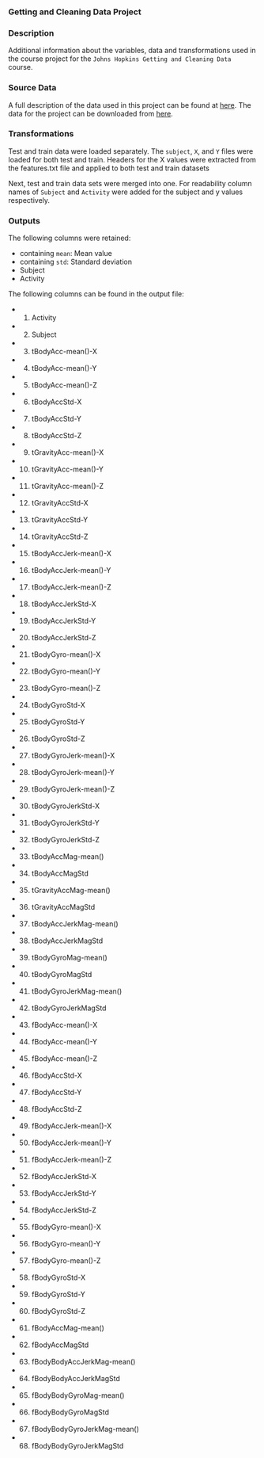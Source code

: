 ### Getting and Cleaning Data Project


### Description 
Additional information about the variables, data and transformations used in the course project for the `Johns Hopkins Getting and Cleaning Data` course.

### Source Data 
A full description of the data used in this project can be found at [here](http://archive.ics.uci.edu/ml/datasets/Human+Activity+Recognition+Using+Smartphones). 
The data for the project can be downloaded from [here](https://d396qusza40orc.cloudfront.net/getdata%2Fprojectfiles%2FUCI%20HAR%20Dataset.zip). 

### Transformations
Test and train data were loaded separately. The `subject`, `X`, and `Y` files were loaded for both test and train. Headers for the X values were extracted from the features.txt file and applied to both test and train datasets

Next, test and train data sets were merged into one. For readability column names of `Subject` and `Activity` were added for the subject and y values respectively.


###  Outputs
The following columns were retained:
- containing `mean`: Mean value
- containing `std`: Standard deviation
- Subject 
- Activity

The following columns can be found in the output file: 

- 1. Activity
- 2. Subject
- 3. tBodyAcc-mean()-X
- 4. tBodyAcc-mean()-Y
- 5. tBodyAcc-mean()-Z
- 6. tBodyAccStd-X
- 7. tBodyAccStd-Y
- 8. tBodyAccStd-Z
- 9. tGravityAcc-mean()-X
- 10. tGravityAcc-mean()-Y
- 11. tGravityAcc-mean()-Z
- 12. tGravityAccStd-X
- 13. tGravityAccStd-Y
- 14. tGravityAccStd-Z
- 15. tBodyAccJerk-mean()-X
- 16. tBodyAccJerk-mean()-Y
- 17. tBodyAccJerk-mean()-Z
- 18. tBodyAccJerkStd-X
- 19. tBodyAccJerkStd-Y
- 20. tBodyAccJerkStd-Z
- 21. tBodyGyro-mean()-X
- 22. tBodyGyro-mean()-Y
- 23. tBodyGyro-mean()-Z
- 24. tBodyGyroStd-X
- 25. tBodyGyroStd-Y
- 26. tBodyGyroStd-Z
- 27. tBodyGyroJerk-mean()-X
- 28. tBodyGyroJerk-mean()-Y
- 29. tBodyGyroJerk-mean()-Z
- 30. tBodyGyroJerkStd-X
- 31. tBodyGyroJerkStd-Y
- 32. tBodyGyroJerkStd-Z
- 33. tBodyAccMag-mean()
- 34. tBodyAccMagStd
- 35. tGravityAccMag-mean()
- 36. tGravityAccMagStd
- 37. tBodyAccJerkMag-mean()
- 38. tBodyAccJerkMagStd
- 39. tBodyGyroMag-mean()
- 40. tBodyGyroMagStd
- 41. tBodyGyroJerkMag-mean()
- 42. tBodyGyroJerkMagStd
- 43. fBodyAcc-mean()-X
- 44. fBodyAcc-mean()-Y
- 45. fBodyAcc-mean()-Z
- 46. fBodyAccStd-X
- 47. fBodyAccStd-Y
- 48. fBodyAccStd-Z
- 49. fBodyAccJerk-mean()-X
- 50. fBodyAccJerk-mean()-Y
- 51. fBodyAccJerk-mean()-Z
- 52. fBodyAccJerkStd-X
- 53. fBodyAccJerkStd-Y
- 54. fBodyAccJerkStd-Z
- 55. fBodyGyro-mean()-X
- 56. fBodyGyro-mean()-Y
- 57. fBodyGyro-mean()-Z
- 58. fBodyGyroStd-X
- 59. fBodyGyroStd-Y
- 60. fBodyGyroStd-Z
- 61. fBodyAccMag-mean()
- 62. fBodyAccMagStd
- 63. fBodyBodyAccJerkMag-mean()
- 64. fBodyBodyAccJerkMagStd
- 65. fBodyBodyGyroMag-mean()
- 66. fBodyBodyGyroMagStd
- 67. fBodyBodyGyroJerkMag-mean()
- 68. fBodyBodyGyroJerkMagStd
